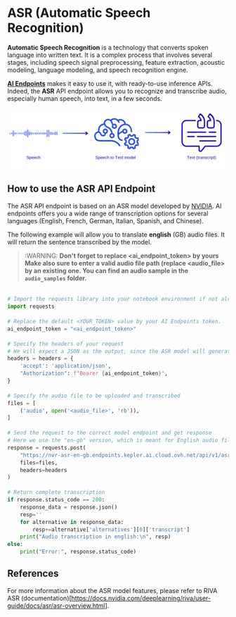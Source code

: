 # ASR (Automatic Speech Recognition)

**Automatic Speech Recognition** is a technology that converts spoken language into written text. It is a complex process that involves several stages, including speech signal
preprocessing, feature extraction, acoustic modeling, language modeling, and speech recognition engine.

**[AI Endpoints](https://endpoints.ai.cloud.ovh.net/)** makes it easy to use it, with ready-to-use inference APIs. Indeed, the **ASR** API endpoint allows you to recognize and transcribe audio, especially human speech, into text, in a few seconds.

![ASR](../images/ASR.png)

## How to use the ASR API Endpoint

The ASR API endpoint is based on an ASR model developed by [NVIDIA](https://www.nvidia.com/en-gb/). AI endpoints offers you a wide range of transcription options for several languages (English, French, German, Italian, Spanish, and Chinese). 

The following example will allow you to translate **english** (GB) audio files. It will return the sentence transcribed by the model.

> :WARNING: **Don't forget to replace <ai_endpoint_token> by yours**
> **Make also sure to enter a valid audio file path (replace <audio_file> by an existing one. You can find an audio sample in the `audio_samples` folder.**

```python

# Import the requests library into your notebook environment if not already done
import requests

# Replace the default <YOUR_TOKEN> value by your AI Endpoints token.
ai_endpoint_token = "<ai_endpoint_token>"

# Specify the headers of your request 
# We will expect a JSON as the output, since the ASR model will generate text.
headers = headers = {
    'accept': 'application/json',
    "Authorization": f"Bearer {ai_endpoint_token}",
}

# Specify the audio file to be uploaded and transcribed
files = [
    ('audio', open('<audio_file>', 'rb')),
]

# Send the request to the correct model endpoint and get response 
# Here we use the "en-gb" version, which is meant for English audio files.
response = requests.post(
    "https://nvr-asr-en-gb.endpoints.kepler.ai.cloud.ovh.net/api/v1/asr/recognize", 
    files=files, 
    headers=headers
)

# Return complete transcription
if response.status_code == 200:
    response_data = response.json()
    resp=''
    for alternative in response_data:
        resp+=alternative['alternatives'][0]['transcript']
    print("Audio transcription in english:\n", resp)
else:
    print("Error:", response.status_code)
```

## References

For more information about the ASR model features, please refer to RIVA ASR (documentation)[https://docs.nvidia.com/deeplearning/riva/user-guide/docs/asr/asr-overview.html].